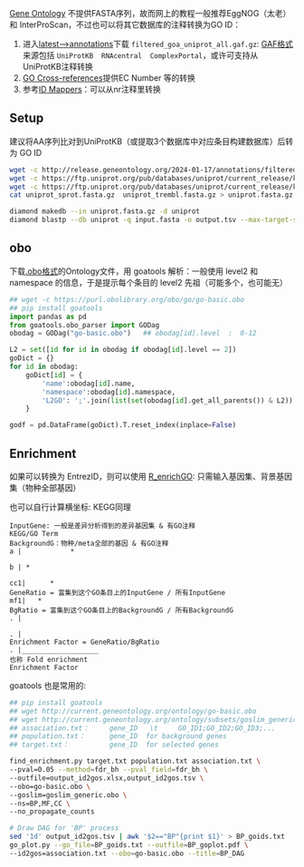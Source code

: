 

[Gene Ontology](https://geneontology.org/docs/ontology-documentation/) 不提供FASTA序列，故而网上的教程一般推荐EggNOG（太老）和 InterProScan，不过也可以将其它数据库的注释转换为GO ID：

1. 进入[latest-->annotations](http://release.geneontology.org/)下载 ```filtered_goa_uniprot_all.gaf.gz```: [GAF格式](http://geneontology.org/docs/go-annotation-file-gaf-format-2.2/)来源包括 ```UniProtKB  RNAcentral  ComplexPortal```，或许可支持从UniProtKB注释转换
2. [GO Cross-references](https://geneontology.org/docs/download-mappings/)提供EC Number 等的转换
3. 参考[ID Mappers](./ID.md)：可以从nr注释里转换



## Setup

建议将AA序列比对到UniProtKB（或提取3个数据库中对应条目构建数据库）后转为 GO ID

```bash
wget -c http://release.geneontology.org/2024-01-17/annotations/filtered_goa_uniprot_all.gaf.gz
wget -c https://ftp.uniprot.org/pub/databases/uniprot/current_release/knowledgebase/complete/uniprot_sprot.fasta.gz
wget -c https://ftp.uniprot.org/pub/databases/uniprot/current_release/knowledgebase/complete/uniprot_trembl.fasta.gz
cat uniprot_sprot.fasta.gz  uniprot_trembl.fasta.gz > uniprot.fasta.gz

diamond makedb --in uniprot.fasta.gz -d uniprot
diamond blastp --db uniprot -q input.fasta -o output.tsv --max-target-seqs 1 --evalue 1e-5 --min-score 60 --block-size 40.0 --index-chunks 1
```

## obo

下载[.obo格式](https://owlcollab.github.io/oboformat/doc/GO.format.obo-1_4.html)的Ontology文件，用 goatools 解析：一般使用 level2 和 namespace 的信息，于是提示每个条目的 level2 先祖（可能多个，也可能无）
```py
## wget -c https://purl.obolibrary.org/obo/go/go-basic.obo
## pip install goatools
import pandas as pd
from goatools.obo_parser import GODag
obodag = GODag("go-basic.obo")   ## obodag[id].level  :  0-12

L2 = set([id for id in obodag if obodag[id].level == 2])
goDict = {}
for id in obodag:
    goDict[id] = {
        'name':obodag[id].name,
        'namespace':obodag[id].namespace,
        'L2GO': ';'.join(list(set(obodag[id].get_all_parents()) & L2))
    }

godf = pd.DataFrame(goDict).T.reset_index(inplace=False)
```

## Enrichment

如果可以转换为 EntrezID，则可以使用 [R_enrichGO](https://www.rdocumentation.org/packages/clusterProfiler/versions/3.0.4/topics/enrichGO): 只需输入基因集、背景基因集（物种全部基因）

也可以自行计算横坐标:  KEGG同理
```
InputGene: 一般是差异分析得到的差异基因集 & 有GO注释                       KEGG/GO Term
BackgroundG：物种/meta全部的基因 & 有GO注释                                 a |            *
                                                                          b | *
                                                                         cc1|      *
GeneRatio = 富集到这个GO条目上的InputGene / 所有InputGene                  mf1|   *
BgRatio = 富集到这个GO条目上的BackgroundG / 所有BackgroundG                 . |
                                                                          . |
Enrichment Factor = GeneRatio/BgRatio                                     . |___________________
也称 Fold enrichment                                                          Enrichment Factor
```

goatools 也是常用的:
```bash
## pip install goatools
## wget http://current.geneontology.org/ontology/go-basic.obo
## wget http://current.geneontology.org/ontology/subsets/goslim_generic.obo
## association.txt：     gene_ID   \t     GO_ID1;GO_ID2;GO_ID3;...
## population.txt：      gene_ID  for background genes
## target.txt：          gene_ID  for selected genes

find_enrichment.py target.txt population.txt association.txt \
--pval=0.05 --method=fdr_bh --pval_field=fdr_bh \
--outfile=output_id2gos.xlsx,output_id2gos.tsv \
--obo=go-basic.obo \
--goslim=goslim_generic.obo \
--ns=BP,MF,CC \
--no_propagate_counts

# Draw DAG for 'BP' process
sed '1d' output_id2gos.tsv | awk '$2=="BP"{print $1}' > BP_goids.txt
go_plot.py --go_file=BP_goids.txt --outfile=BP_goplot.pdf \
--id2gos=association.txt --obo=go-basic.obo --title=BP_DAG
```





